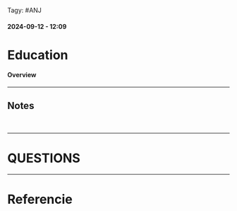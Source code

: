  Tagy: #ANJ 
#### 2024-09-12 - 12:09

# Education

#### Overview

****

## Notes

<br>

****

# QUESTIONS

****

# Referencie